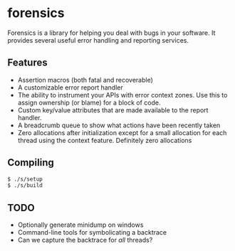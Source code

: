 # forensics

Forensics is a library for helping you deal with bugs in your software. It provides several useful error handling and reporting services.

## Features

- Assertion macros (both fatal and recoverable)
- A customizable error report handler
- The ability to instrument your APIs with error context zones. Use this to assign ownership (or blame) for a block of code.
- Custom key/value attributes that are made available to the report handler.
- A breadcrumb queue to show what actions have been recently taken
- Zero allocations after initialization except for a small allocation for each thread using the context feature. Definitely zero allocations

## Compiling

```bash
$ ./s/setup
$ ./s/build
```

## TODO
- Optionally generate minidump on windows
- Command-line tools for symbolicating a backtrace
- Can we capture the backtrace for *all* threads?
